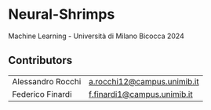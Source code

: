 # Neural-Shrimps
Machine Learning - Università di Milano Bicocca 2024

## Contributors
<table>
    <tr>
      <td> Alessandro Rocchi </td>
      <td><a href="mailto:a.rocchi12@campus.unimib.it">a.rocchi12@campus.unimib.it</a></td> </td>
    <tr>
      <td> Federico Finardi </td>
      <td><a href="mailto:f.finardi1@campus.unimib.it">f.finardi1@campus.unimib.it</a></td> </td>
    </tr>
</table>